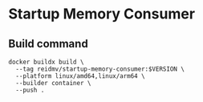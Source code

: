 # Startup Memory Consumer


## Build command

```
docker buildx build \
  --tag reidmv/startup-memory-consumer:$VERSION \
  --platform linux/amd64,linux/arm64 \
  --builder container \
  --push .
```

